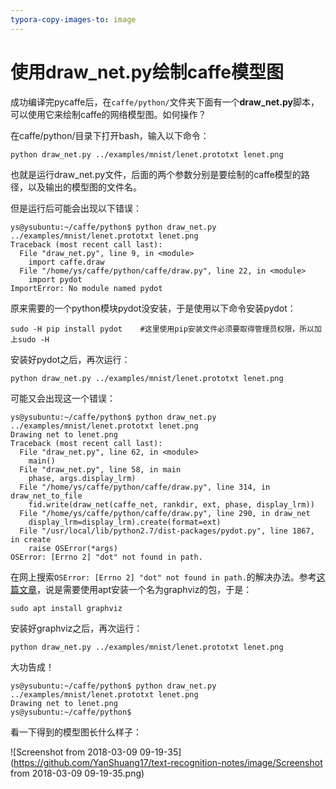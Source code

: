 ```yaml
---
typora-copy-images-to: image
---
```


# 使用draw_net.py绘制caffe模型图

成功编译完pycaffe后，在`caffe/python/`文件夹下面有一个**draw_net.py**脚本，可以使用它来绘制caffe的网络模型图。如何操作？

在caffe/python/目录下打开bash，输入以下命令：

```
python draw_net.py ../examples/mnist/lenet.prototxt lenet.png
```

也就是运行draw_net.py文件，后面的两个参数分别是要绘制的caffe模型的路径，以及输出的模型图的文件名。

但是运行后可能会出现以下错误：

```shell
ys@ysubuntu:~/caffe/python$ python draw_net.py ../examples/mnist/lenet.prototxt lenet.png
Traceback (most recent call last):
  File "draw_net.py", line 9, in <module>
    import caffe.draw
  File "/home/ys/caffe/python/caffe/draw.py", line 22, in <module>
    import pydot
ImportError: No module named pydot
```

原来需要的一个python模块pydot没安装，于是使用以下命令安装pydot：

```
sudo -H pip install pydot    #这里使用pip安装文件必须要取得管理员权限，所以加上sudo -H
```

安装好pydot之后，再次运行：

```
python draw_net.py ../examples/mnist/lenet.prototxt lenet.png
```

可能又会出现这一个错误：

```shell
ys@ysubuntu:~/caffe/python$ python draw_net.py ../examples/mnist/lenet.prototxt lenet.png
Drawing net to lenet.png
Traceback (most recent call last):
  File "draw_net.py", line 62, in <module>
    main()
  File "draw_net.py", line 58, in main
    phase, args.display_lrm)
  File "/home/ys/caffe/python/caffe/draw.py", line 314, in draw_net_to_file
    fid.write(draw_net(caffe_net, rankdir, ext, phase, display_lrm))
  File "/home/ys/caffe/python/caffe/draw.py", line 290, in draw_net
    display_lrm=display_lrm).create(format=ext)
  File "/usr/local/lib/python2.7/dist-packages/pydot.py", line 1867, in create
    raise OSError(*args)
OSError: [Errno 2] "dot" not found in path.
```

在网上搜索`OSError: [Errno 2] "dot" not found in path.`的解决办法。参考[这篇文章](http://blog.csdn.net/u011339825/article/details/53425744)，说是需要使用apt安装一个名为graphviz的包，于是：

```
sudo apt install graphviz
```

安装好graphviz之后，再次运行：

```
python draw_net.py ../examples/mnist/lenet.prototxt lenet.png
```

大功告成！

```
ys@ysubuntu:~/caffe/python$ python draw_net.py ../examples/mnist/lenet.prototxt lenet.png
Drawing net to lenet.png
ys@ysubuntu:~/caffe/python$
```

看一下得到的模型图长什么样子：

![Screenshot from 2018-03-09 09-19-35](https://github.com/YanShuang17/text-recognition-notes/image/Screenshot from 2018-03-09 09-19-35.png)
